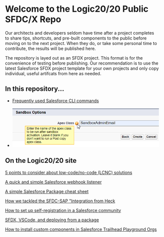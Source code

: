 # Welcome to the Logic20/20 Public SFDC/X Repo
Our architects and developers seldom have time after a project completes to share tips, shortcuts, and pre-built components to the public before moving on to the next project. When they do, or take some personal time to contribute, the results will be published here.

The repository is layed out as an SFDX project. This format is for the convenience of testing before publishing. Our recommendation is to use the latest Salesforce SFDX project template for your own projects and only copy individual, useful artifcats from here as needed.

## In this repository...
- [Frequently used Salesforce CLI commands](/sfdx-cli-common-commands.md)

- ![SandboxAdminEmail Usage](img/SandboxOptionsApexClass.png)

## On the Logic20/20 site
<a href="https://www.logic2020.com/insight/tactical/low-code-no-code-considerations">5 points to consider about low-code/no-code (LCNC) solutions</a>

<a href="https://www.logic2020.com/insight/tactical/salesforce-webhook-listener">A quick and simple Salesforce webhook listener</a>

<a href="https://www.logic2020.com/insight/tactical/salesforce-unlocked-packages">A simple Salesforce Package cheat sheet</a>

<a href="https://www.logic2020.com/insight/tactical/how-tackle-sfdc-sap-integration-from-heck">How we tackled the SFDC-SAP "Integration from Heck</a>

<a href="https://www.logic2020.com/insight/tactical/how-to-set-up-self-registration-in-a-salesforce-community">How to set up self-registration in a Salesforce community</a>

<a href="https://www.logic2020.com/insight/tactical/sfdx-vscode-and-deploying-from-a-package">SFDX, VSCode, and deploying from a package</a>

<a href="https://www.logic2020.com/insight/tactical/how-to-install-custom-components-salesforce-trailhead-playground-orgs">How to install custom components in Salesforce Trailhead Playground Orgs</a>
